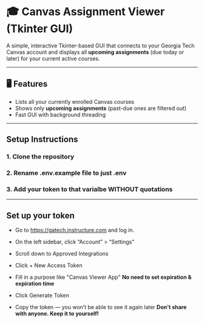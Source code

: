 # 🎓 Canvas Assignment Viewer (Tkinter GUI)

A simple, interactive Tkinter-based GUI that connects to your Georgia Tech Canvas account and displays all **upcoming assignments** (due today or later) for your current active courses.

---

## 🖥️ Features

- Lists all your currently enrolled Canvas courses
- Shows only **upcoming assignments** (past-due ones are filtered out)
- Fast GUI with background threading 

---

## Setup Instructions

### 1. Clone the repository
### 2. Rename .env.example file to just .env 
### 3. Add your token to that varialbe **WITHOUT** quotations

--- 

## Set up your token
- Go to https://gatech.instructure.com and log in.

- On the left sidebar, click “Account” > “Settings”

- Scroll down to Approved Integrations

- Click + New Access Token

- Fill in a purpose like "Canvas Viewer App" **No need to set expiration & expiration time**

- Click Generate Token

- Copy the token — you won’t be able to see it again later **Don't share with anyone. Keep it to yourself!**